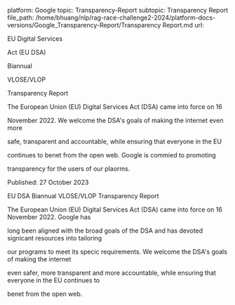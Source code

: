 platform: Google
topic: Transparency-Report
subtopic: Transparency Report
file_path: /home/bhuang/nlp/rag-race-challenge2-2024/platform-docs-versions/Google_Transparency-Report/Transparency Report.md
url: <EMPTY>

EU Digital Services

Act (EU DSA)

Biannual

VLOSE/VLOP

Transparency Report



The European Union (EU) Digital Services Act (DSA) came into force on 16

November 2022. We welcome the DSA's goals of making the internet even more

safe, transparent and accountable, while ensuring that everyone in the EU

continues to bene t from the open web. Google is commi ed to promoting

transparency for the users of our pla orms.



Published: 27 October 2023

EU DSA Biannual VLOSE/VLOP Transparency Report



The European Union (EU) Digital Services Act (DSA) came into force on 16 November 2022. Google has

long been aligned with the broad goals of the DSA and has devoted signi cant resources into tailoring

our programs to meet its speci c requirements. We welcome the DSA's goals of making the internet

even safer, more transparent and more accountable, while ensuring that everyone in the EU continues to

bene t from the open web.